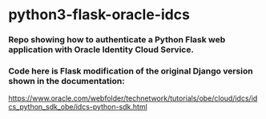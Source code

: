 # python3-flask-oracle-idcs

### Repo showing how to authenticate a Python Flask web application with Oracle Identity Cloud Service. 

### Code here is Flask modification of the original Django version shown in the documentation:

https://www.oracle.com/webfolder/technetwork/tutorials/obe/cloud/idcs/idcs_python_sdk_obe/idcs-python-sdk.html



